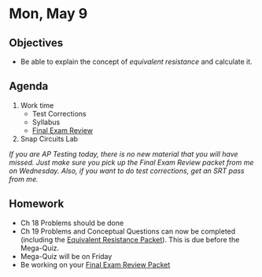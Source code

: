 Mon, May 9
=========      
  
Objectives    
------------    
- Be able to explain the concept of *equivalent resistance* and calculate it.
   
Agenda      
---------      
1. Work time
	- Test Corrections
	- Syllabus
	- [Final Exam Review][rev]
2. Snap Circuits Lab

*If you are AP Testing today, there is no new material that you will have missed.  Just make sure you pick up the Final Exam Review packet from me on Wednesday.  Also, if you want to do test corrections, get an SRT pass from me.*

  
Homework    
-------------      
  
- Ch 18 Problems should be done
- Ch 19 Problems and Conceptual Questions can now be completed (including the [Equivalent Resistance Packet][req]).  This is due before the Mega-Quiz.
- Mega-Quiz will be on Friday
- Be working on your [Final Exam Review Packet][rev]

[req]: https://avon.schoology.com/assignment/5527388404/
[rev]: https://avon.schoology.com/course/5138386920/materials/gp/5929859920
<!--stackedit_data:
eyJoaXN0b3J5IjpbMTQ4NTg0Njc0MywtMTgyNDA4NTg1MCwtMT
c3OTAyNTk2MCwyMTI1OTc3Njc0LDEzNDYwNTM2MjUsLTY5OTUw
ODcyNiwxODU1MDY4MTUyLC0xMTE1MDAyNDcyLC0xNzM5MTA3Mj
M5LC00MDAwOTg4OSw1MTg4NjM3OTEsMTIzMjk4MDkwOCwtMTc1
NDcxMzE4MSwxNzQ0OTYwNTUxLDIwMjM1NDg3MzUsLTE0NDI3OT
QyNzEsLTMzMjU5NDExNSwtNjI1NjM3NzY1LDIyMDM2NTA1MCwx
MDIzNzY4MzIxXX0=
-->